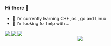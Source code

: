 


### Hi there 👋

- 🌱 I’m currently learning C++ ,os , go and Linux
- 🤔 I’m looking for help with ...



<a href="https://github.com/anuraghazra/github-readme-stats">
  <img align="center" src="https://github-readme-stats.vercel.app/api?username=Gidi233&show_icons=true&theme=gruvbox_light&layout=compact" />
</a>
<a href="https://github.com/anuraghazra/convoychat">
  <img align="center" src="https://github-readme-stats.vercel.app/api/top-langs/?username=Gidi233&theme=solarized-light&layout=compact" >
</a>
<a >
  <img align="center" src="https://stats.justsong.cn/api/leetcode?username=i3old-6oldbergqju&cn=true&">
</a>

  <div align="center">
    <a href="https://leetcode.cn/u/intelligent-kapitsay3d/"><img src="https://img.shields.io/badge/LeetCode-力扣-yellow" /></a>&emsp;
  </div>
